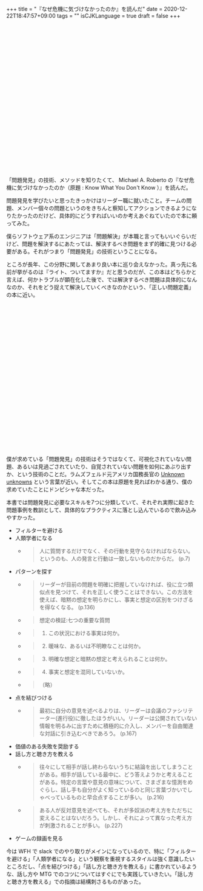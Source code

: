 +++
title = "『なぜ危機に気づけなかったのか』を読んだ"
date = 2020-12-22T18:47:57+09:00
tags = ""
isCJKLanguage = true
draft = false
+++

<div class="iframely-embed"><div class="iframely-responsive" style="padding-bottom: 52.5%; padding-top: 120px;"><a href="https://www.amazon.co.jp/dp/B01E3R0VX6" data-iframely-url="//cdn.iframe.ly/t7uYaMG"></a></div></div><script async src="//cdn.iframe.ly/embed.js" charset="utf-8"></script>

「問題発見」の技術、メソッドを知りたくて、 Michael A. Roberto の『なぜ危機に気づけなかったのか（原題 : Know What You Don't Know ）』を読んだ。

問題発見を学びたいと思ったきっかけはリーダー職に就いたこと。チームの問題、メンバー個々の問題というのをきちんと察知してアクションできるようになりたかったのだけど、具体的にどうすればいいのか考えあぐねていたので本に頼ってみた。

僕らソフトウェア系のエンジニアは「問題解決」が本職と言ってもいいぐらいだけど、問題を解決するにあたっては、解決するべき問題をまず的確に見つける必要がある。それがつまり「問題発見」の技術ということになる。

ところが長年、この分野に関してあまり良い本に巡り会えなかった。真っ先に名前が挙がるのは『ライト、ついてますか』だと思うのだが、この本はどちらかと言えば、何かトラブルが顕在化した後で、では解決するべき問題は具体的になんなのか、それをどう捉えて解決していくべきなのかという、「正しい問題定義」の本に近い。

<div class="iframely-embed"><div class="iframely-responsive" style="padding-bottom: 52.5%; padding-top: 120px;"><a href="https://www.amazon.co.jp/dp/4320023684" data-iframely-url="//cdn.iframe.ly/AdIMm4f"></a></div></div><script async src="//cdn.iframe.ly/embed.js" charset="utf-8"></script>

僕が求めている「問題発見」の技術はそうではなくて、可視化されていない問題、あるいは見過ごされていたり、自覚されていない問題を如何にあぶり出すか、という技術のことだ。ラムズフェルド元アメリカ国務長官の [Unknown unknowns](https://ja.wikipedia.org/wiki/%E7%9F%A5%E3%82%89%E3%82%8C%E3%81%A6%E3%81%84%E3%82%8B%E3%81%A8%E7%9F%A5%E3%82%89%E3%82%8C%E3%81%A6%E3%81%84%E3%82%8B%E3%81%93%E3%81%A8%E3%81%8C%E3%81%82%E3%82%8B) という言葉が近い。そしてこの本は原題を見ればわかる通り、僕の求めていたことにドンピシャな本だった。

本書では問題発見に必要なスキルを7つに分類していて、それぞれ実際に起きた問題事例を教訓として、具体的なプラクティスに落とし込んでいるので飲み込みやすかった。

- フィルターを避ける
- 人類学者になる
  - > 人に質問するだけでなく、その行動を見守らなければならない。というのも、人の発言と行動は一致しないものだからだ。 (p.7)
- パターンを探す
  - > リーダーが目前の問題を明確に把握していなければ、役に立つ類似点を見つけて、それを正しく使うことはできない。この方法を使えば、暗黙の想定を明らかにし、事実と想定の区別をつけざるを得なくなる。 (p.136)
  - > 想定の検証:七つの重要な質問
  - > 1. この状況における事実は何か。
  - > 2. 暖味な、あるいは不明瞭なことは何か。
  - > 3. 明確な想定と暗黙の想定と考えられることは何か。
  - > 4. 事実と想定を混同していないか。
  - > （略）
- 点を結びつける
  - > 最初に自分の意見を述べるよりは、リーダーは会議のファシリテーター(進行役)に徹したほうがいい。リーダーは公開されていない情報を明るみに出すために積極的に介入し、メンバーを自由閣達な対話に引き込むべきであろう。 (p.167)
- 価値のある失敗を奨励する
- 話し方と聴き方を教える
  - > 往々にして相手が話し終わらないうちに結論を出してしまうことがある。相手が話している最中に、どう答えようかと考えることがある。特定の言葉や意見の意味について、さまざまな憶測をめぐらし、話し手も自分がよく知っているのと同じ言葉づかいでしゃべっているものと早合点することが多い。 (p.216)
  - > ある人が反対意見を述べても、それが多奴派の考え方をただちに変えることはないだろう。しかし、それによって異なった考え方が刺激されることが多い。 (p.227)
- ゲームの録画を見る

今は WFH で slack でのやり取りがメインになっているので、特に「フィルターを避ける」「人類学者になる」という観察を重視するスタイルは強く意識したいところだし、「点を結びつける」「話し方と聴き方を教える」に書かれているような、話し方や MTG でのコツについてはすぐにでも実践していきたい。「話し方と聴き方を教える」での指摘は結構刺さるものがあった。

